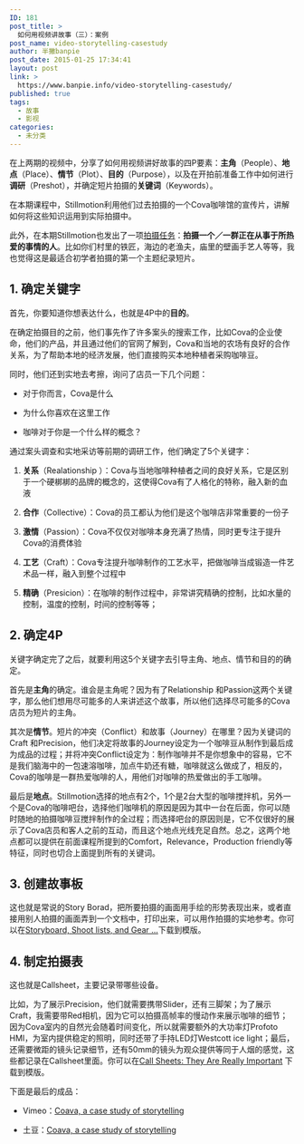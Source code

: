 ```yaml
---
ID: 181
post_title: >
  如何用视频讲故事（三）：案例
post_name: video-storytelling-casestudy
author: 半撇banpie
post_date: 2015-01-25 17:34:41
layout: post
link: >
  https://www.banpie.info/video-storytelling-casestudy/
published: true
tags:
  - 故事
  - 影视
categories:
  - 未分类
---
```

在上两期的视频中，分享了如何用视频讲好故事的四P要素：**主角**（People）、**地点**（Place）、**情节**（Plot）、**目的**（Purpose），以及在开拍前准备工作中如何进行**调研**（Preshot），并确定短片拍摄的**关键词**（Keywords）。

在本期课程中，Stillmotion利用他们过去拍摄的一个Cova咖啡馆的宣传片，讲解如何将这些知识运用到实际拍摄中。

此外，在本期Stillmotion也发出了一项[拍摄任务][1]：**拍摄一个／一群正在从事于所热爱的事情的人**。比如你们村里的铁匠，海边的老渔夫，庙里的壁画手艺人等等，我也觉得这是最适合初学者拍摄的第一个主题纪录短片。

## 1\. 确定关键字

首先，你要知道你想表达什么，也就是4P中的**目的**。

在确定拍摄目的之前，他们事先作了许多案头的搜索工作，比如Cova的企业使命，他们的产品，并且通过他们的官网了解到，Cova和当地的农场有良好的合作关系，为了帮助本地的经济发展，他们直接购买本地种植者采购咖啡豆。

同时，他们还到实地去考擦，询问了店员一下几个问题：

*   对于你而言，Cova是什么

*   为什么你喜欢在这里工作

*   咖啡对于你是一个什么样的概念？

通过案头调查和实地采访等前期的调研工作，他们确定了5个关键字：

1.  **关系**（Realationship ）：Cova与当地咖啡种植者之间的良好关系，它是区别于一个硬梆梆的品牌的概念的，这使得Cova有了人格化的特称，融入新的血液

2.  **合作**（Collective）：Cova的员工都认为他们是这个咖啡店非常重要的一份子

3.  **激情**（Passion）：Cova不仅仅对咖啡本身充满了热情，同时更专注于提升Cova的消费体验

4.  **工艺**（Craft）：Cova专注提升咖啡制作的工艺水平，把做咖啡当成锻造一件艺术品一样，融入到整个过程中

5.  **精确**（Presicion）：在咖啡的制作过程中，非常讲究精确的控制，比如水量的控制，温度的控制，时间的控制等等；

## 2\. 确定4P

关键字确定完了之后，就要利用这5个关键字去引导主角、地点、情节和目的的确定。

首先是**主角**的确定。谁会是主角呢？因为有了Relationship 和Passion这两个关键字，那么他们想用尽可能多的人来讲述这个故事，所以他们选择尽可能多的Cova店员为短片的主角。

其次是**情节**。短片的冲突（Conflict）和故事（Journey）在哪里？因为关键词的Craft 和Precision，他们决定将故事的Journey设定为一个咖啡豆从制作到最后成为成品的过程；并将冲突Conflict设定为：制作咖啡并不是你想象中的容易，它不是我们脑海中的一包速溶咖啡，加点牛奶还有糖，咖啡就这么做成了，相反的，Cova的咖啡是一群热爱咖啡的人，用他们对咖啡的热爱做出的手工咖啡。

最后是**地点**。Stillmotion选择的地点有2个，1个是2台大型的咖啡搅拌机，另外一个是Cova的咖啡吧台，选择他们咖啡机的原因是因为其中一台在后面，你可以随时随地的拍摄咖啡豆搅拌制作的全过程；而选择吧台的原因则是，它不仅很好的展示了Cova店员和客人之前的互动，而且这个地点光线充足自然。总之，这两个地点都可以提供在前面课程所提到的Comfort，Relevance，Production friendly等特征，同时也切合上面提到所有的关键词。

## 3\. 创建故事板

这也就是常说的Story Borad，把所要拍摄的画面用手绘的形势表现出来，或者直接用别人拍摄的画面弄到一个文档中，打印出来，可以用作拍摄的实地参考。你可以在[Storyboard, Shoot lists, and Gear …][2]下载到模版。

## 4\. 制定拍摄表

这也就是Callsheet，主要记录带哪些设备。

比如，为了展示Precision，他们就需要携带Slider，还有三脚架；为了展示Craft，我需要带Red相机，因为它可以拍摄高帧率的慢动作来展示咖啡的细节；因为Cova室内的自然光会随着时间变化，所以就需要额外的大功率灯Profoto HMI，为室内提供稳定的照明，同时还带了手持LED灯Westcott ice light；最后，还需要微距的镜头记录细节，还有50mm的镜头为观众提供等同于人烟的感觉，这些都记录在Callsheet里面。你可以在[Call Sheets: They Are Really Important][3] 下载到模版。

下面是最后的成品：

*   Vimeo：[Coava, a case study of storytelling][4]

*   土豆：[Coava, a case study of storytelling][5]

 [1]: http://stillmotionblog.com/storytelling-challenge/
 [2]: http://stillmotionblog.com/storyboard-shotlist-gear/
 [3]: http://stillmotionblog.com/call-sheets/
 [4]: https://vimeo.com/64669074
 [5]: http://www.tudou.com/programs/view/Ij7UiWj4AGs/
<!--stackedit_data:
eyJoaXN0b3J5IjpbLTcyMjk5MzY3NF19
-->